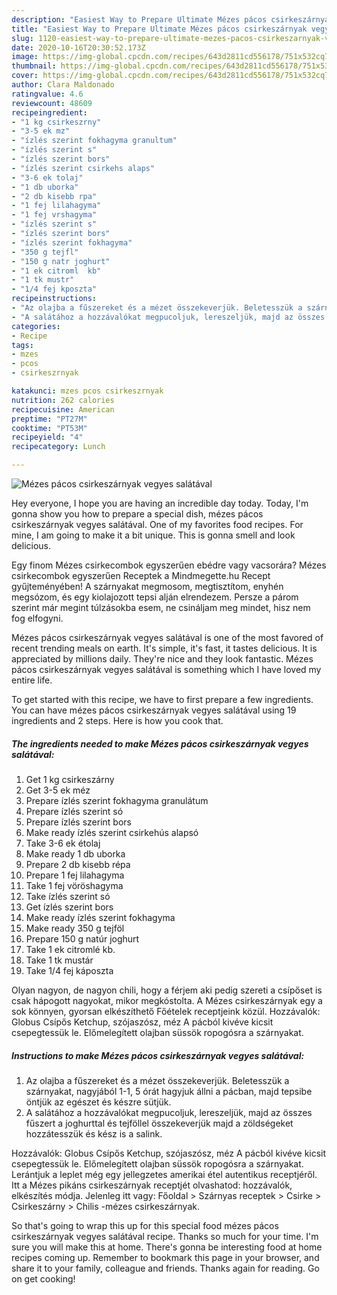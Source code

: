 ```yaml
---
description: "Easiest Way to Prepare Ultimate Mézes pácos csirkeszárnyak vegyes salátával"
title: "Easiest Way to Prepare Ultimate Mézes pácos csirkeszárnyak vegyes salátával"
slug: 1120-easiest-way-to-prepare-ultimate-mezes-pacos-csirkeszarnyak-vegyes-salataval
date: 2020-10-16T20:30:52.173Z
image: https://img-global.cpcdn.com/recipes/643d2811cd556178/751x532cq70/mezes-pacos-csirkeszarnyak-vegyes-salataval-recept-foto.jpg
thumbnail: https://img-global.cpcdn.com/recipes/643d2811cd556178/751x532cq70/mezes-pacos-csirkeszarnyak-vegyes-salataval-recept-foto.jpg
cover: https://img-global.cpcdn.com/recipes/643d2811cd556178/751x532cq70/mezes-pacos-csirkeszarnyak-vegyes-salataval-recept-foto.jpg
author: Clara Maldonado
ratingvalue: 4.6
reviewcount: 48609
recipeingredient:
- "1 kg csirkeszrny"
- "3-5 ek mz"
- "ízlés szerint fokhagyma granultum"
- "ízlés szerint s"
- "ízlés szerint bors"
- "ízlés szerint csirkehs alaps"
- "3-6 ek tolaj"
- "1 db uborka"
- "2 db kisebb rpa"
- "1 fej lilahagyma"
- "1 fej vrshagyma"
- "ízlés szerint s"
- "ízlés szerint bors"
- "ízlés szerint fokhagyma"
- "350 g tejfl"
- "150 g natr joghurt"
- "1 ek citroml  kb"
- "1 tk mustr"
- "1/4 fej kposzta"
recipeinstructions:
- "Az olajba a fűszereket és a mézet összekeverjük. Beletesszük a szárnyakat, nagyjából 1-1, 5 órát hagyjuk állni a pácban, majd tepsibe öntjük az egészet és készre sütjük."
- "A salátához a hozzávalókat megpucoljuk, lereszeljük, majd az összes fűszert a joghurttal és tejföllel összekeverjük majd a zöldségeket hozzátesszük és kész is a salink."
categories:
- Recipe
tags:
- mzes
- pcos
- csirkeszrnyak

katakunci: mzes pcos csirkeszrnyak 
nutrition: 262 calories
recipecuisine: American
preptime: "PT27M"
cooktime: "PT53M"
recipeyield: "4"
recipecategory: Lunch

---
```



![Mézes pácos csirkeszárnyak vegyes salátával](https://img-global.cpcdn.com/recipes/643d2811cd556178/751x532cq70/mezes-pacos-csirkeszarnyak-vegyes-salataval-recept-foto.jpg)

Hey everyone, I hope you are having an incredible day today. Today, I'm gonna show you how to prepare a special dish, mézes pácos csirkeszárnyak vegyes salátával. One of my favorites food recipes. For mine, I am going to make it a bit unique. This is gonna smell and look delicious.

Egy finom Mézes csirkecombok egyszerűen ebédre vagy vacsorára? Mézes csirkecombok egyszerűen Receptek a Mindmegette.hu Recept gyűjteményében! A szárnyakat megmosom, megtisztítom, enyhén megsózom, és egy kiolajozott tepsi alján elrendezem. Persze a párom szerint már megint túlzásokba esem, ne csináljam meg mindet, hisz nem fog elfogyni.

Mézes pácos csirkeszárnyak vegyes salátával is one of the most favored of recent trending meals on earth. It's simple, it's fast, it tastes delicious. It is appreciated by millions daily. They're nice and they look fantastic. Mézes pácos csirkeszárnyak vegyes salátával is something which I have loved my entire life.


To get started with this recipe, we have to first prepare a few ingredients. You can have mézes pácos csirkeszárnyak vegyes salátával using 19 ingredients and 2 steps. Here is how you cook that.

<!--inarticleads1-->

##### The ingredients needed to make Mézes pácos csirkeszárnyak vegyes salátával:

1. Get 1 kg csirkeszárny
1. Get 3-5 ek méz
1. Prepare ízlés szerint fokhagyma granulátum
1. Prepare ízlés szerint só
1. Prepare ízlés szerint bors
1. Make ready ízlés szerint csirkehús alapsó
1. Take 3-6 ek étolaj
1. Make ready 1 db uborka
1. Prepare 2 db kisebb répa
1. Prepare 1 fej lilahagyma
1. Take 1 fej vöröshagyma
1. Take ízlés szerint só
1. Get ízlés szerint bors
1. Make ready ízlés szerint fokhagyma
1. Make ready 350 g tejföl
1. Prepare 150 g natúr joghurt
1. Take 1 ek citromlé  kb.
1. Take 1 tk mustár
1. Take 1/4 fej káposzta


Olyan nagyon, de nagyon chili, hogy a férjem aki pedig szereti a csípőset is csak hápogott nagyokat, mikor megkóstolta. A Mézes csirkeszárnyak egy a sok könnyen, gyorsan elkészíthető Főételek receptjeink közül. Hozzávalók: Globus Csípős Ketchup, szójaszósz, méz A pácból kivéve kicsit csepegtessük le. Előmelegített olajban süssök ropogósra a szárnyakat. 

<!--inarticleads2-->

##### Instructions to make Mézes pácos csirkeszárnyak vegyes salátával:

1. Az olajba a fűszereket és a mézet összekeverjük. Beletesszük a szárnyakat, nagyjából 1-1, 5 órát hagyjuk állni a pácban, majd tepsibe öntjük az egészet és készre sütjük.
1. A salátához a hozzávalókat megpucoljuk, lereszeljük, majd az összes fűszert a joghurttal és tejföllel összekeverjük majd a zöldségeket hozzátesszük és kész is a salink.


Hozzávalók: Globus Csípős Ketchup, szójaszósz, méz A pácból kivéve kicsit csepegtessük le. Előmelegített olajban süssök ropogósra a szárnyakat. Lerántjuk a leplet még egy jellegzetes amerikai étel autentikus receptjéről. Itt a Mézes pikáns csirkeszárnyak receptjét olvashatod: hozzávalók, elkészítés módja. Jelenleg itt vagy: Főoldal &gt; Szárnyas receptek &gt; Csirke &gt; Csirkeszárny &gt; Chilis -mézes csirkeszárnyak. 

So that's going to wrap this up for this special food mézes pácos csirkeszárnyak vegyes salátával recipe. Thanks so much for your time. I'm sure you will make this at home. There's gonna be interesting food at home recipes coming up. Remember to bookmark this page in your browser, and share it to your family, colleague and friends. Thanks again for reading. Go on get cooking!
